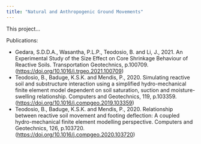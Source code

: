 ```yaml
---
title: "Natural and Anthropogenic Ground Movements"
---
```


This project...

Publications:
* Gedara, S.D.D.A., Wasantha, P.L.P., Teodosio, B. and Li, J., 2021. An Experimental Study of the Size Effect on Core Shrinkage Behaviour of Reactive Soils. Transportation Geotechnics, p.100709.
  (https://doi.org/10.1016/j.trgeo.2021.100709)
* Teodosio, B., Baduge, K.S.K. and Mendis, P., 2020. Simulating reactive soil and substructure interaction using a simplified hydro-mechanical finite element model dependent on soil saturation, suction and moisture-swelling relationship. Computers and Geotechnics, 119, p.103359.
  (https://doi.org/10.1016/j.compgeo.2019.103359)
* Teodosio, B., Baduge, K.S.K. and Mendis, P., 2020. Relationship between reactive soil movement and footing deflection: A coupled hydro-mechanical finite element modelling perspective. Computers and Geotechnics, 126, p.103720.
  (https://doi.org/10.1016/j.compgeo.2020.103720)
